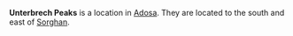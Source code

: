 **Unterbrech Peaks** is a location in [Adosa](Adosa.md). They are located to the south and east of [Sorghan](Sorghan.md).